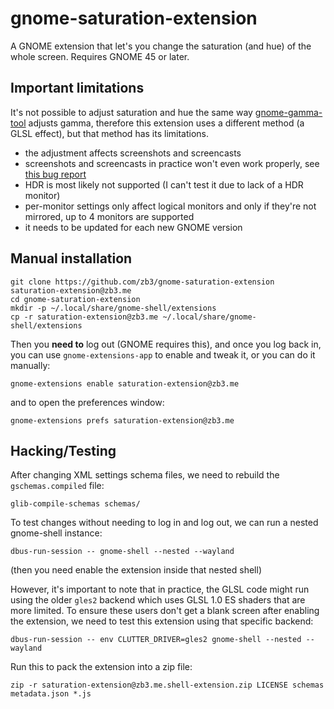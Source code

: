 # gnome-saturation-extension
A GNOME extension that let's you change the saturation (and hue) of the whole screen. Requires GNOME 45 or later.

## Important limitations
It's not possible to adjust saturation and hue the same way [gnome-gamma-tool](https://github.com/zb3/gnome-gamma-tool) adjusts gamma, therefore this extension uses a different method (a GLSL effect), but that method has its limitations.

* the adjustment affects screenshots and screencasts
* screenshots and screencasts in practice won't even work properly, see [this bug report](https://gitlab.gnome.org/GNOME/mutter/-/issues/4051)
* HDR is most likely not supported (I can't test it due to lack of a HDR monitor)
* per-monitor settings only affect logical monitors and only if they're not mirrored, up to 4 monitors are supported
* it needs to be updated for each new GNOME version

## Manual installation
```
git clone https://github.com/zb3/gnome-saturation-extension saturation-extension@zb3.me
cd gnome-saturation-extension
mkdir -p ~/.local/share/gnome-shell/extensions
cp -r saturation-extension@zb3.me ~/.local/share/gnome-shell/extensions
```
Then you **need to** log out (GNOME requires this), and once you log back in, you can use `gnome-extensions-app` to enable and tweak it, or you can do it manually:
```
gnome-extensions enable saturation-extension@zb3.me
```
and to open the preferences window:
```
gnome-extensions prefs saturation-extension@zb3.me
```

## Hacking/Testing
After changing XML settings schema files, we need to rebuild the `gschemas.compiled` file:
```
glib-compile-schemas schemas/
```

To test changes without needing to log in and log out, we can run a nested gnome-shell instance:
```
dbus-run-session -- gnome-shell --nested --wayland
```
(then you need enable the extension inside that nested shell)

However, it's important to note that in practice, the GLSL code might run using the older `gles2` backend which uses GLSL 1.0 ES shaders that are more limited. To ensure these users don't get a blank screen after enabling the extension, we need to test this extension using that specific backend:
```
dbus-run-session -- env CLUTTER_DRIVER=gles2 gnome-shell --nested --wayland
```

Run this to pack the extension into a zip file:
```
zip -r saturation-extension@zb3.me.shell-extension.zip LICENSE schemas metadata.json *.js
```
